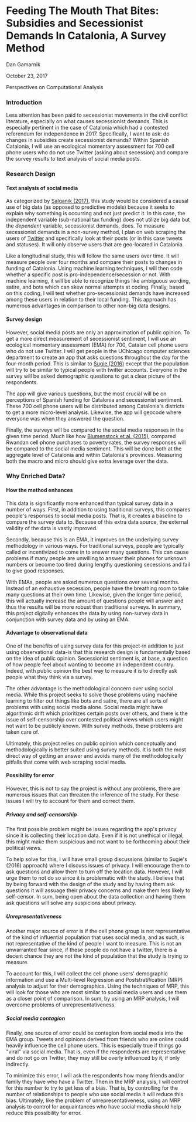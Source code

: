 Feeding The Mouth That Bites: Subsidies and Secessionist Demands In Catalonia, A Survey Method
==============================================================================================

Dan Gamarnik

October 23, 2017

Perspectives on Computational Analysis

### Introduction

Less attention has been paid to secessionist movements in the civil
conflict literature, especially on what causes secessionist demands.
This is especially pertinent in the case of Catalonia which had a
contested referendum for independence in 2017. Specifically, I want to
ask: do changes in subsidies create secessionist demands? Within Spanish
Catalonia, I will use an ecological momentary assessment for 700 cell
phone users who do not use Twitter (asking about secession) and compare
the survey results to text analysis of social media posts.

### Research Design

#### Text analysis of social media

As categorized by [Salganik
(2017)](http://www.bitbybitbook.com/en/observing-behavior/designs/forecasting/),
this study would be considered a causal use of big data (as opposed to
predictive models) because it seeks to explain why something is
occurring and not just predict it. In this case, the independent
variable (sub-national tax funding) does not utilize big data but the
*dependent* variable, secessionist demands, does. To measure
secessionist demands in a non-survey method, I plan on web scraping the
users of [Twitter](https://twitter.com/) and specifically look at their
posts (or in this case tweets and statuses). It will only observe users
that are geo-located in Catalonia.

Like a longitudinal study, this will follow the same users over time. It
will measure people over four months and compare their posts to changes
in funding of Catalonia. Using machine learning techniques, I will then
code whether a specific post is pro-independence/secession or not. With
machine learning, it will be able to recognize things like ambiguous
wording, satire, and bots which can skew normal attempts at coding.
Finally, based on this coding, I will test whether pro-secessionist
demands have increased among these users in relation to their local
funding. This approach has numerous advantages in comparison to other
non-big data designs.

#### Survey design

However, social media posts are only an approximation of public opinion.
To get a more direct measurement of secessionist sentiment, I will use
an ecological momentary assessment (EMA) for 700, Catalan cell phone
users who do not use Twitter. I will get people in the UChicago computer
sciences department to create an app that asks questions throughout the
day for the four-month period. This is similar to [Sugie
(2016)](http://journals.sagepub.com.proxy.uchicago.edu/doi/full/10.1177/0049124115626176)
except that the population will try to be similar to typical people with
twitter accounts. Everyone in the survey will be asked demographic
questions to get a clear picture of the respondents.

The app will give various questions, but the most crucial will be on
perceptions of Spanish funding for Catalonia and secessionist sentiment.
These 700 cell phone users will be distributed among Catalonia's
districts to get a more micro-level analysis. Likewise, the app will
geocode where everyone was when they answered the question.

Finally, the surveys will be compared to the social media responses in
the given time period. Much like how [Blumenstock et al.
(2015)](http://science.sciencemag.org/content/350/6264/1073), compared
Rwandan cell phone purchases to poverty rates, the survey responses will
be compared to the social media sentiment. This will be done both at the
aggregate level of Catalonia and within Catalonia's provinces. Measuring
both the macro and micro should give extra leverage over the data.

### Why Enriched Data?

#### How the method enhances

This data is significantly more enhanced than typical survey data in a
number of ways. First, in addition to using traditional surveys, this
compares people's responses to social media posts. That is, it creates a
baseline to compare the survey data to. Because of this extra data
source, the external validity of the data is vastly improved.

Secondly, because this is an EMA, it improves on the underlying survey
methodology in various ways. For traditional surveys, people are
typically called or incentivized to come in to answer many questions.
This can cause problems if many people are unwilling to answer their
phones for unknown numbers or become too tired during lengthy
questioning secessions and fail to give good responses.

With EMAs, people are asked numerous questions over several months.
Instead of an exhaustive secession, people have the breathing room to
take many questions at their own time. Likewise, given the longer time
period, this will actually increase the amount of questions people will
answer and thus the results will be more robust than traditional
surveys. In summary, this project digitally enhances the data by using
non-survey data in conjunction with survey data and by using an EMA.

#### Advantage to observational data

One of the benefits of using survey data for this project-in addition to
just using observational data-is that this research design is
fundamentally based on the idea of public opinion. Secessionist
sentiment is, at base, a question of how people feel about wanting to
become an independent country. Indeed, with public opinion the best way
to measure it is to directly ask people what they think via a survey.

The other advantage is the methodological concern over using social
media. While this project seeks to solve those problems using machine
learning to filter out things like bots and satire, there are all sorts
of problems with using social media alone. Social media might have
algorithmic drift which prioritizes certain posts over others, and there
is the issue of self-censorship over contested political views which
users might not want to be publicly known. With survey methods, these
problems are taken care of.

Ultimately, this project relies on public opinion which conceptually and
methodologically is better suited using survey methods. It is both the
most direct way of getting an answer and avoids many of the
methodologically pitfalls that come with web scraping social media.

#### Possibility for error

However, this is not to say the project is without any problems, there
are numerous issues that can threaten the inference of the study. For
these issues I will try to account for them and correct them.

##### Privacy and self-censorship

The first possible problem might be issues regarding the app's privacy
since it is collecting their location data. Even if it is not unethical
or illegal, this might make them suspicious and not want to be
forthcoming about their political views.

To help solve for this, I will have small group discussions (similar to
Sugie's (2016) approach) where I discuss issues of privacy. I will
encourage them to ask questions and allow them to turn off the location
data. However, I will urge them to not do so since it is problematic
with the study. I believe that by being forward with the design of the
study and by having them ask questions it will assuage their privacy
concerns and make them less likely to self-censor. In sum, being open
about the data collection and having them ask questions will solve any
suspicions about privacy.

##### Unrepresentativeness

Another major source of error is if the cell phone group is not
representative of the kind of influential population that uses social
media, and as such, is not representative of the kind of people I want
to measure. This is not an unwarranted fear since, if these people do
not have a twitter, there is a decent chance they are not the kind of
population that the study is trying to measure.

To account for this, I will collect the cell phone users' demographic
information and use a Multi-level Regression and Poststratification
(MRP) analysis to adjust for their demographics. Using the techniques of
MRP, this will look for those who are most similar to social media users
and use them as a closer point of comparison. In sum, by using an MRP
analysis, I will overcome problems of unrepresentativeness.

##### Social media contagion

Finally, one source of error could be contagion from social media into
the EMA group. Tweets and opinions derived from friends who are online
could heavily influence the cell phone users. This is especially true if
things go "viral" via social media. That is, even if the respondents are
representative and do not go on Twitter, they may still be overly
influenced by it, if only indirectly.

To minimize this error, I will ask the respondents how many friends
and/or family they have who have a Twitter. Then in the MRP analysis, I
will control for this number to try to get less of a bias. That is, by
controlling for the number of relationships to people who use social
media it will reduce this bias. Ultimately, like the problem of
unrepresentativeness, using an MRP analysis to control for acquaintances
who have social media should help reduce this possibility for error.
